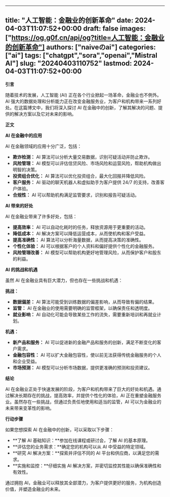 
---
title: "人工智能：金融业的创新革命"
date: 2024-04-03T11:07:52+00:00
draft: false
images: ["https://og.g0f.cn/api/og?title=人工智能：金融业的创新革命"]
authors: ["naiveのai"]
categories: ["ai"]
tags: ["chatgpt","sora","openai","Mistral AI"]
slug: "20240403110752"
lastmod: 2024-04-03T11:07:52+00:00
---
**引言**

随着技术的发展，人工智能 (AI) 正在各个行业掀起一场革命，金融业也不例外。AI 强大的数据处理和分析能力正在改变金融服务业，为客户和机构带来一系列好处。在这篇博文中，我们将深入探讨 AI 在金融中的创新，了解其解决的问题、提供的解决方案以及它对未来的影响。

**正文**

**AI 在金融中的应用**

AI 在金融领域的应用十分广泛，包括：

- **欺诈检测：** AI 算法可以分析大量交易数据，识别可疑活动并防止欺诈。
- **风险管理：** AI 模型可以评估信贷风险、市场风险和运营风险，帮助机构做出明智的决策。
- **投资组合优化：** AI 算法可以优化投资组合，最大化回报并降低风险。
- **客户服务：** AI 驱动的聊天机器人和虚拟助手为客户提供 24/7 的支持，改善客户体验。
- **合规性：** AI 可以帮助机构满足监管要求，识别和报告可疑活动。

**AI 带来的好处**

AI 在金融业带来了许多好处，包括：

- **提高效率：** AI 可以自动化耗时的任务，释放资源用于更重要的活动。
- **降低成本：** AI 解决方案可以降低运营成本，从而使机构和客户受益。
- **提高准确性：** AI 算法可以分析海量数据，从而提高决策的准确性。
- **个性化体验：** AI 可以根据客户的个人资料和偏好提供个性化的金融服务。
- **风险管理改善：** AI 模型可以帮助机构更好地管理风险，从而保护客户和股东的利益。

**AI 的挑战和机遇**

虽然 AI 在金融业具有巨大潜力，但也存在一些挑战和机遇：

**挑战：**
- **数据偏差：** AI 算法可能受到训练数据的偏差影响，从而导致有偏的结果。
- **监管：** AI 在金融业的使用需要明确的监管框架，以确保责任和透明度。
- **就业影响：** AI 自动化可能会导致某些工作的流失，需要重新培训和再就业计划。

**机遇：**
- **新产品和服务：** AI 可以促进新的金融产品和服务的创新，满足不断变化的客户需求。
- **金融包容性：** AI 可以扩大金融包容性，使以前无法获得传统金融服务的个人和企业受益。
- **市场预测：** AI 模型可以分析市场数据，提供更准确的预测和投资建议。

**结论**

AI 在金融业正处于快速发展的阶段，为客户和机构带来了巨大的好处和机遇。通过解决长期存在的挑战，提高效率，并提供个性化的体验，AI 正在重塑金融服务业。虽然存在一些挑战，但通过负责任地使用和适当的监管，AI 可以为金融业的未来带来变革性的影响。

**行动步骤**

如果您想探索 AI 在金融中的创新，可以采取以下步骤：

- **了解 AI 基础知识：**参加在线课程或研讨会，了解 AI 的基本原理。
- **评估您的业务需求：**确定您的机构可以从 AI 中受益的特定领域。
- **研究 AI 解决方案：**探索并评估不同的 AI 平台和供应商，以满足您的需求。
- **实施和监控：**仔细实施 AI 解决方案，并密切监控其性能以确保准确性和有效性。

通过拥抱 AI，金融业可以释放其全部潜力，为客户提供更好的服务，为机构创造价值，并塑造金融业的未来。
